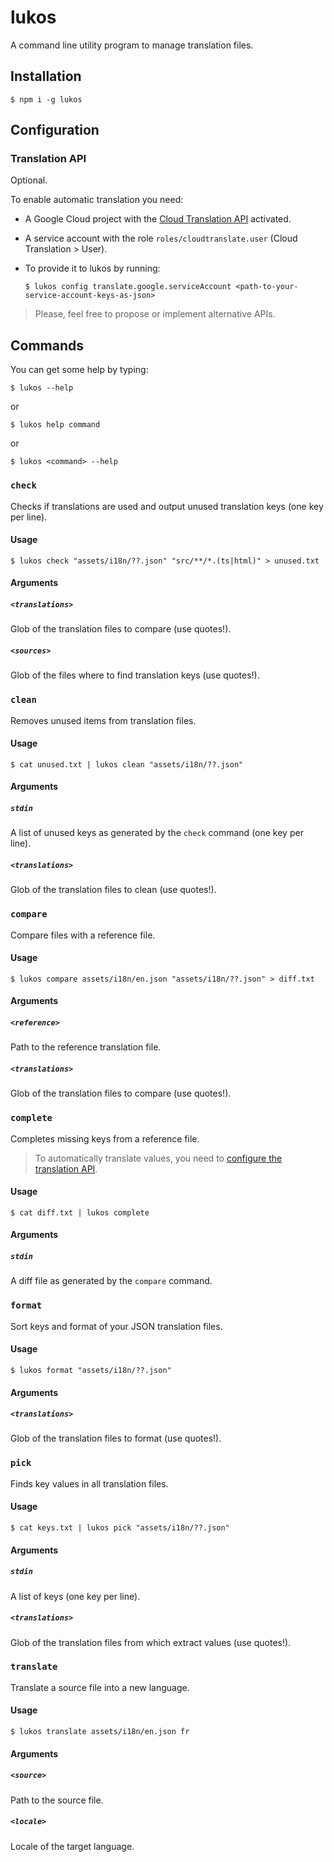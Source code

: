 # lukos

A command line utility program to manage translation files.

## Installation

    $ npm i -g lukos

## Configuration

### Translation API

Optional.

To enable automatic translation you need:

- A Google Cloud project with the [Cloud Translation API](https://console.cloud.google.com/apis/library/translate.googleapis.com) activated.
- A service account with the role `roles/cloudtranslate.user` (Cloud Translation > User).
- To provide it to lukos by running:

      $ lukos config translate.google.serviceAccount <path-to-your-service-account-keys-as-json>

> Please, feel free to propose or implement alternative APIs.

## Commands

You can get some help by typing:

    $ lukos --help

or

    $ lukos help command

or

    $ lukos <command> --help

### `check`

Checks if translations are used and output unused translation keys (one key per line).

#### Usage

    $ lukos check "assets/i18n/??.json" "src/**/*.(ts|html)" > unused.txt

#### Arguments

##### `<translations>`

Glob of the translation files to compare (use quotes!).

##### `<sources>`

Glob of the files where to find translation keys (use quotes!).

### `clean`

Removes unused items from translation files.

#### Usage

    $ cat unused.txt | lukos clean "assets/i18n/??.json"

#### Arguments

##### `stdin`

A list of unused keys as generated by the `check` command (one key per line).

##### `<translations>`

Glob of the translation files to clean (use quotes!).

### `compare`

Compare files with a reference file.

#### Usage

    $ lukos compare assets/i18n/en.json "assets/i18n/??.json" > diff.txt

#### Arguments

##### `<reference>`

Path to the reference translation file.

##### `<translations>`

Glob of the translation files to compare (use quotes!).

### `complete`

Completes missing keys from a reference file.

> To automatically translate values, you need to [configure the translation API](#translation-api).

#### Usage

    $ cat diff.txt | lukos complete

#### Arguments

##### `stdin`

A diff file as generated by the `compare` command.

### `format`

Sort keys and format of your JSON translation files.

#### Usage

    $ lukos format "assets/i18n/??.json"

#### Arguments

##### `<translations>`

Glob of the translation files to format (use quotes!).

### `pick`

Finds key values in all translation files.

#### Usage

    $ cat keys.txt | lukos pick "assets/i18n/??.json"

#### Arguments

##### `stdin`

A list of keys (one key per line).

##### `<translations>`

Glob of the translation files from which extract values (use quotes!).

### `translate`

Translate a source file into a new language.

#### Usage

    $ lukos translate assets/i18n/en.json fr

#### Arguments

##### `<source>`

Path to the source file.

##### `<locale>`

Locale of the target language.
